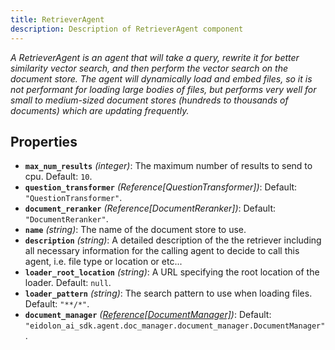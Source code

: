 ```yaml
---
title: RetrieverAgent
description: Description of RetrieverAgent component
---
```

*A RetrieverAgent is an agent that will take a query, rewrite it for better similarity vector search, and then perform the vector search on the document store.
The agent will dynamically load and embed files, so it is not performant for loading large bodies of files, but performs very well for small to medium-sized document stores (hundreds to thousands of documents) which are updating frequently.*

## Properties

- **`max_num_results`** *(integer)*: The maximum number of results to send to cpu. Default: `10`.
- **`question_transformer`** *(Reference[QuestionTransformer])*: Default: `"QuestionTransformer"`.
- **`document_reranker`** *(Reference[DocumentReranker])*: Default: `"DocumentReranker"`.
- **`name`** *(string)*: The name of the document store to use.
- **`description`** *(string)*: A detailed description of the the retriever including all necessary information for the calling agent to decide to call this agent, i.e. file type or location or etc...
- **`loader_root_location`** *(string)*: A URL specifying the root location of the loader. Default: `null`.
- **`loader_pattern`** *(string)*: The search pattern to use when loading files. Default: `"**/*"`.
- **`document_manager`** *([Reference[DocumentManager]](/docs/components/documentmanager/overview/))*: Default: `"eidolon_ai_sdk.agent.doc_manager.document_manager.DocumentManager"`.
